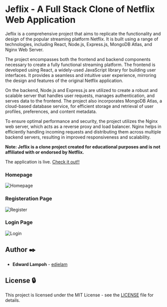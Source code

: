 # Jeflix - A Full Stack Clone of Netflix Web Application

Jeflix is a comprehensive project that aims to replicate the functionality and design of the popular streaming platform Netflix. It is built using a range of technologies, including React, Node.js, Express.js, MongoDB Atlas, and Nginx Web Server.

The project encompasses both the frontend and backend components necessary to create a fully functional streaming platform. The frontend is developed using React, a widely-used JavaScript library for building user interfaces. It provides a seamless and intuitive user experience, mirroring the design and features of the original Netflix application.

On the backend, Node.js and Express.js are utilized to create a robust and scalable server that handles user requests, manages authentication, and serves data to the frontend. The project also incorporates MongoDB Atlas, a cloud-based database service, for efficient storage and retrieval of user profiles, preferences, and content metadata.

To ensure optimal performance and security, the project utilizes the Nginx web server, which acts as a reverse proxy and load balancer. Nginx helps in efficiently handling incoming requests and distributing them across multiple backend servers, resulting in improved responsiveness and scalability.

**Note: Jeflix is a clone project created for educational purposes and is not affiliated with or endorsed by Netflix.**


The application is live. [Check it out!!](https://jeflix.elam.tech) 

### Homepage
![Homepage](https://github.com/edielam/Jeflix/blob/production/imgs/jeflix1.png?raw=true)
&nbsp;
&nbsp;
&nbsp;
&nbsp;
&nbsp;

### Registeration Page
![Register](https://github.com/edielam/Jeflix/blob/production/imgs/jeflix-reg.png?raw=true)
&nbsp;
&nbsp;
&nbsp;
&nbsp;
&nbsp;

### Login Page
![Login](https://github.com/edielam/Jeflix/blob/production/imgs/jeflix-login.png?raw=true)

## Author :black_nib:

- **Edward Lampoh** - [edielam](https://github.com/edielam)

## License :lock:

This project is licensed under the MIT License - see the [LICENSE](./LICENSE) file for details.
